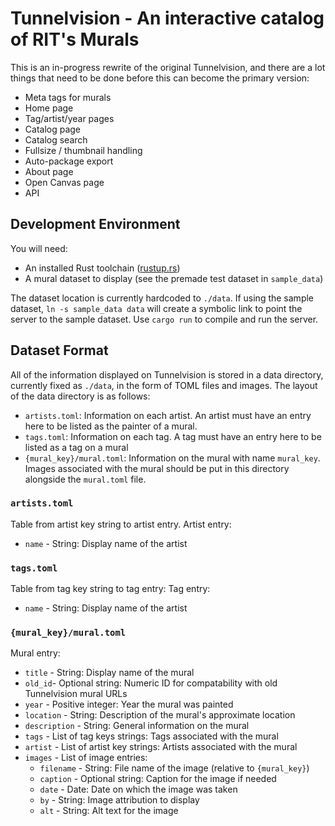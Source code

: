 # Tunnelvision - An interactive catalog of RIT's Murals

This is an in-progress rewrite of the original Tunnelvision, and there are a lot
things that need to be done before this can become the primary version:

- Meta tags for murals
- Home page
- Tag/artist/year pages
- Catalog page
- Catalog search
- Fullsize / thumbnail handling
- Auto-package export
- About page
- Open Canvas page
- API

## Development Environment

You will need:

- An installed Rust toolchain ([rustup.rs](https://rustup.rs))
- A mural dataset to display (see the premade test dataset in `sample_data`)

The dataset location is currently hardcoded to `./data`. If using the sample
dataset, `ln -s sample_data data` will create a symbolic link to point the
server to the sample dataset. Use `cargo run` to compile and run the server.

## Dataset Format

All of the information displayed on Tunnelvision is stored in a data
directory, currently fixed as `./data`, in the form of TOML files and images.
The layout of the data directory is as follows:

- `artists.toml`: Information on each artist. An artist must have an entry here
    to be listed as the painter of a mural.
- `tags.toml`: Information on each tag. A tag must have an entry here to be
    listed as a tag on a mural
- `{mural_key}/mural.toml`: Information on the mural with name `mural_key`.
    Images associated with the mural should be put in this directory alongside
    the `mural.toml` file.

### `artists.toml`

Table from artist key string to artist entry. Artist entry:

- `name` - String: Display name of the artist

### `tags.toml`

Table from tag key string to tag entry: Tag entry:

- `name` - String: Display name of the artist

### `{mural_key}/mural.toml`

Mural entry:

- `title` - String: Display name of the mural
- `old_id`- Optional string: Numeric ID for compatability with old Tunnelvision
    mural URLs
- `year` - Positive integer: Year the mural was painted
- `location` - String: Description of the mural's approximate location
- `description` - String: General information on the mural
- `tags` - List of tag keys strings: Tags associated with the mural
- `artist` - List of artist key strings: Artists associated with the mural
- `images` - List of image entries:
    + `filename` - String: File name of the image (relative to `{mural_key}`)
    + `caption` - Optional string: Caption for the image if needed
    + `date` - Date: Date on which the image was taken
    + `by` - String: Image attribution to display
    + `alt` - String: Alt text for the image
